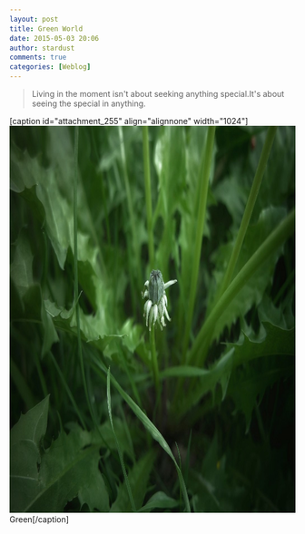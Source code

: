 ```yaml
---
layout: post
title: Green World
date: 2015-05-03 20:06
author: stardust
comments: true
categories: [Weblog]
---
```

<blockquote>Living in the moment isn't about seeking anything special.It's about seeing the special in anything.</blockquote>

[caption id="attachment_255" align="alignnone" width="1024"]<a href="/wp-content/uploads/2015/05/02-05-15-1.jpg"><img src="/wp-content/uploads/2015/05/02-05-15-1-1024x683.jpg" alt="Green" width="1024" height="683" class="size-large wp-image-255" /></a> Green[/caption]
